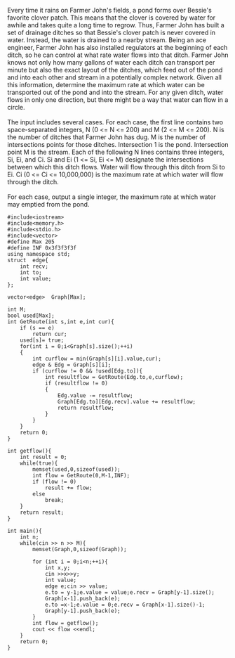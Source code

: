 Every time it rains on Farmer John's fields, a pond forms over Bessie's favorite clover patch. This means that the clover is covered by water for awhile and takes quite a long time to regrow. Thus, Farmer John has built a set of drainage ditches so that Bessie's clover patch is never covered in water. Instead, the water is drained to a nearby stream. Being an ace engineer, Farmer John has also installed regulators at the beginning of each ditch, so he can control at what rate water flows into that ditch. 
Farmer John knows not only how many gallons of water each ditch can transport per minute but also the exact layout of the ditches, which feed out of the pond and into each other and stream in a potentially complex network. 
Given all this information, determine the maximum rate at which water can be transported out of the pond and into the stream. For any given ditch, water flows in only one direction, but there might be a way that water can flow in a circle. 
</br>
</br>
The input includes several cases. For each case, the first line contains two space-separated integers, N (0 <= N <= 200) and M (2 <= M <= 200). N is the number of ditches that Farmer John has dug. M is the number of intersections points for those ditches. Intersection 1 is the pond. Intersection point M is the stream. Each of the following N lines contains three integers, Si, Ei, and Ci. Si and Ei (1 <= Si, Ei <= M) designate the intersections between which this ditch flows. Water will flow through this ditch from Si to Ei. Ci (0 <= Ci <= 10,000,000) is the maximum rate at which water will flow through the ditch.
</br>
</br>
For each case, output a single integer, the maximum rate at which water may emptied from the pond.
</br>

	#include<iostream>
	#include<memory.h>
	#include<stdio.h>
	#include<vector>
	#define Max 205
	#define INF 0x3f3f3f3f
	using namespace std;
	struct  edge{
		int recv;
		int to;
		int value;
	};

	vector<edge>  Graph[Max];

	int M; 
	bool used[Max];
	int GetRoute(int s,int e,int cur){
		if (s == e)
			return cur;
		used[s]= true;
		for(int i = 0;i<Graph[s].size();++i)
		{
			int curflow = min(Graph[s][i].value,cur);
			edge & Edg = Graph[s][i];
			if (curflow != 0 && !used[Edg.to]){
				int resultflow = GetRoute(Edg.to,e,curflow);
				if (resultflow != 0)
				{
					Edg.value -= resultflow;
					Graph[Edg.to][Edg.recv].value += resultflow;
					return resultflow;
				}
			}
		}
		return 0;
	}

	int getflow(){
		int result = 0;
		while(true){
			memset(used,0,sizeof(used));
			int flow = GetRoute(0,M-1,INF);
			if (flow != 0)
				result += flow;
			else
				break;
		}
		return result;
	}

	int main(){
		int n;
		while(cin >> n >> M){
			memset(Graph,0,sizeof(Graph));

			for (int i = 0;i<n;++i){
				int x,y;
				cin >>x>>y;
				int value;
				edge e;cin >> value;
				e.to = y-1;e.value = value;e.recv = Graph[y-1].size();
				Graph[x-1].push_back(e);
				e.to =x-1;e.value = 0;e.recv = Graph[x-1].size()-1;
				Graph[y-1].push_back(e);
			}
			int flow = getflow();
			cout << flow <<endl;
		}
		return 0;
	}
